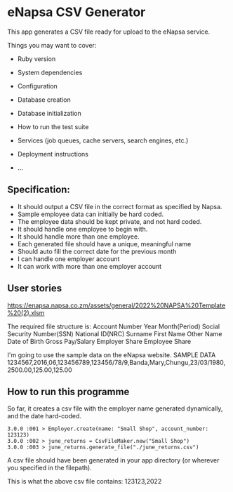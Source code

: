 # eNapsa CSV Generator

This app generates a CSV file ready for upload to the eNapsa service. 


Things you may want to cover:

* Ruby version

* System dependencies

* Configuration

* Database creation

* Database initialization

* How to run the test suite

* Services (job queues, cache servers, search engines, etc.)

* Deployment instructions

* ...

## Specification:

- It should output a CSV file in the correct format as specified by Napsa.
- Sample employee data can initially be hard coded.
- The employee data should be kept private, and not hard coded. 
- It should handle one employee to begin with.
- It should handle more than one employee.
- Each generated file should have a unique, meaningful name
- Should auto fill the correct date for the previous month
- I can handle one employer account
- It can work with more than one employer account


## User stories 
https://enapsa.napsa.co.zm/assets/general/2022%20NAPSA%20Template%20(2).xlsm 

The required file structure is:
Account Number 	Year 	Month(Period) 	Social Security Number(SSN) 	National ID(NRC) 	Surname 	First Name 	Other Name 	Date of Birth 	Gross Pay/Salary 	Employer Share 	Employee Share

I'm going to use the sample data on the eNapsa website.
SAMPLE DATA
1234567,2016,06,123456789,123456/78/9,Banda,Mary,Chungu,23/03/1980,2500.00,125.00,125.00  

## How to run this programme

So far, it creates a csv file with the employer name generated dynamically, and the date hard-coded.

```
3.0.0 :001 > Employer.create(name: "Small Shop", account_number: 123123)
3.0.0 :002 > june_returns = CsvFileMaker.new("Small Shop")
3.0.0 :003 > june_returns.generate_file("./june_returns.csv")
```

A csv file should have been generated in your app directory (or wherever you specified in the filepath).

This is what the above csv file contains: 123123,2022
